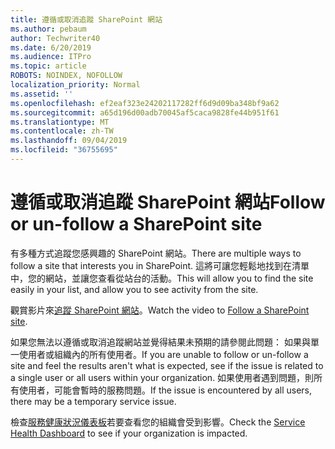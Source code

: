 ```yaml
---
title: 遵循或取消追蹤 SharePoint 網站
ms.author: pebaum
author: Techwriter40
ms.date: 6/20/2019
ms.audience: ITPro
ms.topic: article
ROBOTS: NOINDEX, NOFOLLOW
localization_priority: Normal
ms.assetid: ''
ms.openlocfilehash: ef2eaf323e24202117282ff6d9d09ba348bf9a62
ms.sourcegitcommit: a65d196d00adb70045af5caca9828fe44b951f61
ms.translationtype: MT
ms.contentlocale: zh-TW
ms.lasthandoff: 09/04/2019
ms.locfileid: "36755695"
---
```

# <a name="follow-or-un-follow-a-sharepoint-site"></a><span data-ttu-id="1be9f-102">遵循或取消追蹤 SharePoint 網站</span><span class="sxs-lookup"><span data-stu-id="1be9f-102">Follow or un-follow a SharePoint site</span></span>

<span data-ttu-id="1be9f-103">有多種方式追蹤您感興趣的 SharePoint 網站。</span><span class="sxs-lookup"><span data-stu-id="1be9f-103">There are multiple ways to follow a site that interests you in SharePoint.</span></span> <span data-ttu-id="1be9f-104">這將可讓您輕鬆地找到在清單中，您的網站，並讓您查看從站台的活動。</span><span class="sxs-lookup"><span data-stu-id="1be9f-104">This will allow you to find the site easily in your list, and allow you to see activity from the site.</span></span> 

<span data-ttu-id="1be9f-105">觀賞影片來[追蹤 SharePoint 網站](https://support.office.com/article/Video-Follow-a-SharePoint-site-33DB6FA5-9528-45D7-BCC7-F9C1FAAACAE0)。</span><span class="sxs-lookup"><span data-stu-id="1be9f-105">Watch the video to [Follow a SharePoint site](https://support.office.com/article/Video-Follow-a-SharePoint-site-33DB6FA5-9528-45D7-BCC7-F9C1FAAACAE0).</span></span> 

<span data-ttu-id="1be9f-106">如果您無法以遵循或取消追蹤網站並覺得結果未預期的請參閱此問題： 如果與單一使用者或組織內的所有使用者。</span><span class="sxs-lookup"><span data-stu-id="1be9f-106">If you are unable to follow or un-follow a site and feel the results aren't what is expected, see if the issue is related to a single user or all users within your organization.</span></span> <span data-ttu-id="1be9f-107">如果使用者遇到問題，則所有使用者，可能會暫時的服務問題。</span><span class="sxs-lookup"><span data-stu-id="1be9f-107">If the issue is encountered by all users, there may be a temporary service issue.</span></span> 

<span data-ttu-id="1be9f-108">檢查[服務健康狀況儀表板](https://admin.microsoft.com/AdminPortal/Home#/servicehealth)若要查看您的組織會受到影響。</span><span class="sxs-lookup"><span data-stu-id="1be9f-108">Check the [Service Health Dashboard](https://admin.microsoft.com/AdminPortal/Home#/servicehealth) to see if your organization is impacted.</span></span>
